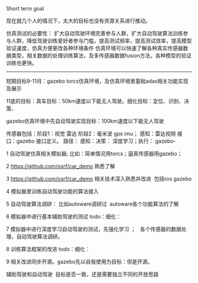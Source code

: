 Short term goal

现在就几个人的情况下，太大的目标也没有资源关系进行推动。


仿真测试的必要性： 扩大自动驾驶环境完善参与人群，扩大自动驾驶算法训练参与人群，降低驾驶训练爱好者参与门槛，提高测试频率，提高测试效率，提高模型验证速度，仿真方便更改各种环境条件 仿真环境可以快速了解各种真实传感器数据类型，相关数据的处理训练算法，及多传感器数据fusion方法，各种模型的验证训练也更快。


------------------------------------------------------------------------------------------

短期目标9-11月：gazebo torcs仿真环境，及仿真环境里基础adas相关功能实现及展示


11底的目标：真车目标：50km速度以下能无人驾驶。细化目标：定位、识别、决策、

gazebo仿真环境中先自动驾驶实现目标：100km速度以下能无人驾驶

传感器包括：阶段1：视觉 雷达 阶段2：毫米波 gps imu； 
感知：雷达视频
接口：gazebo 接口定义。
路径： 感知：决策： 深度学习；执行： gazebo- 



1 自动驾驶仿真相关模拟器; 比如：简单情况用torcs；逼真传感器用gazebo； 

2  https://github.com/osrf/car_demo 熟悉了解  

3  https://github.com/osrf/car_demo 相关技术深入熟悉并改进  包括ros gazebo

4 模拟器里训练自动驾驶功能的算法接入

5 自动驾驶算法调研： 比如autoware调研过  autoware各个功能算法的了解

6 模拟器中进行基本辅助驾驶的测试 todo：细化：

7 模拟器中进行深度学习自动驾驶的测试，先强化学习  ；   各个传感器的数据处理，自动驾驶算法调研。

8 训练算法框架的改进 todo：细化：

9 相关改进同步开源。gazebo先以自我使用为目标：但是开源。



辅助驾驶和自动驾驶  目标是否一致，还是需要独立不同的开放思路
